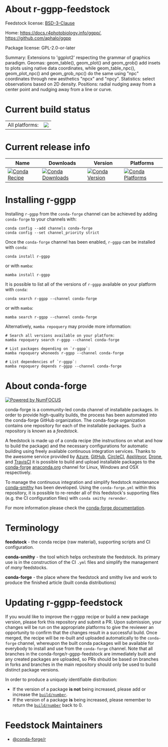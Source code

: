 About r-ggpp-feedstock
======================

Feedstock license: [BSD-3-Clause](https://github.com/conda-forge/r-ggpp-feedstock/blob/main/LICENSE.txt)

Home: https://docs.r4photobiology.info/ggpp/, https://github.com/aphalo/ggpp

Package license: GPL-2.0-or-later

Summary: Extensions to 'ggplot2' respecting the grammar of graphics paradigm. Geomas: geom_table(), geom_plot() and geom_grob() add insets to plots using native data coordinates, while geom_table_npc(), geom_plot_npc() and geom_grob_npc() do the same using "npc" coordinates through new aesthetics "npcx" and "npcy". Statistics: select observations based on 2D density. Positions: radial nudging away from a center point and nudging away from a line or curve.

Current build status
====================


<table><tr><td>All platforms:</td>
    <td>
      <a href="https://dev.azure.com/conda-forge/feedstock-builds/_build/latest?definitionId=12959&branchName=main">
        <img src="https://dev.azure.com/conda-forge/feedstock-builds/_apis/build/status/r-ggpp-feedstock?branchName=main">
      </a>
    </td>
  </tr>
</table>

Current release info
====================

| Name | Downloads | Version | Platforms |
| --- | --- | --- | --- |
| [![Conda Recipe](https://img.shields.io/badge/recipe-r--ggpp-green.svg)](https://anaconda.org/conda-forge/r-ggpp) | [![Conda Downloads](https://img.shields.io/conda/dn/conda-forge/r-ggpp.svg)](https://anaconda.org/conda-forge/r-ggpp) | [![Conda Version](https://img.shields.io/conda/vn/conda-forge/r-ggpp.svg)](https://anaconda.org/conda-forge/r-ggpp) | [![Conda Platforms](https://img.shields.io/conda/pn/conda-forge/r-ggpp.svg)](https://anaconda.org/conda-forge/r-ggpp) |

Installing r-ggpp
=================

Installing `r-ggpp` from the `conda-forge` channel can be achieved by adding `conda-forge` to your channels with:

```
conda config --add channels conda-forge
conda config --set channel_priority strict
```

Once the `conda-forge` channel has been enabled, `r-ggpp` can be installed with `conda`:

```
conda install r-ggpp
```

or with `mamba`:

```
mamba install r-ggpp
```

It is possible to list all of the versions of `r-ggpp` available on your platform with `conda`:

```
conda search r-ggpp --channel conda-forge
```

or with `mamba`:

```
mamba search r-ggpp --channel conda-forge
```

Alternatively, `mamba repoquery` may provide more information:

```
# Search all versions available on your platform:
mamba repoquery search r-ggpp --channel conda-forge

# List packages depending on `r-ggpp`:
mamba repoquery whoneeds r-ggpp --channel conda-forge

# List dependencies of `r-ggpp`:
mamba repoquery depends r-ggpp --channel conda-forge
```


About conda-forge
=================

[![Powered by
NumFOCUS](https://img.shields.io/badge/powered%20by-NumFOCUS-orange.svg?style=flat&colorA=E1523D&colorB=007D8A)](https://numfocus.org)

conda-forge is a community-led conda channel of installable packages.
In order to provide high-quality builds, the process has been automated into the
conda-forge GitHub organization. The conda-forge organization contains one repository
for each of the installable packages. Such a repository is known as a *feedstock*.

A feedstock is made up of a conda recipe (the instructions on what and how to build
the package) and the necessary configurations for automatic building using freely
available continuous integration services. Thanks to the awesome service provided by
[Azure](https://azure.microsoft.com/en-us/services/devops/), [GitHub](https://github.com/),
[CircleCI](https://circleci.com/), [AppVeyor](https://www.appveyor.com/),
[Drone](https://cloud.drone.io/welcome), and [TravisCI](https://travis-ci.com/)
it is possible to build and upload installable packages to the
[conda-forge](https://anaconda.org/conda-forge) [anaconda.org](https://anaconda.org/)
channel for Linux, Windows and OSX respectively.

To manage the continuous integration and simplify feedstock maintenance
[conda-smithy](https://github.com/conda-forge/conda-smithy) has been developed.
Using the ``conda-forge.yml`` within this repository, it is possible to re-render all of
this feedstock's supporting files (e.g. the CI configuration files) with ``conda smithy rerender``.

For more information please check the [conda-forge documentation](https://conda-forge.org/docs/).

Terminology
===========

**feedstock** - the conda recipe (raw material), supporting scripts and CI configuration.

**conda-smithy** - the tool which helps orchestrate the feedstock.
                   Its primary use is in the construction of the CI ``.yml`` files
                   and simplify the management of *many* feedstocks.

**conda-forge** - the place where the feedstock and smithy live and work to
                  produce the finished article (built conda distributions)


Updating r-ggpp-feedstock
=========================

If you would like to improve the r-ggpp recipe or build a new
package version, please fork this repository and submit a PR. Upon submission,
your changes will be run on the appropriate platforms to give the reviewer an
opportunity to confirm that the changes result in a successful build. Once
merged, the recipe will be re-built and uploaded automatically to the
`conda-forge` channel, whereupon the built conda packages will be available for
everybody to install and use from the `conda-forge` channel.
Note that all branches in the conda-forge/r-ggpp-feedstock are
immediately built and any created packages are uploaded, so PRs should be based
on branches in forks and branches in the main repository should only be used to
build distinct package versions.

In order to produce a uniquely identifiable distribution:
 * If the version of a package **is not** being increased, please add or increase
   the [``build/number``](https://docs.conda.io/projects/conda-build/en/latest/resources/define-metadata.html#build-number-and-string).
 * If the version of a package **is** being increased, please remember to return
   the [``build/number``](https://docs.conda.io/projects/conda-build/en/latest/resources/define-metadata.html#build-number-and-string)
   back to 0.

Feedstock Maintainers
=====================

* [@conda-forge/r](https://github.com/conda-forge/r/)

